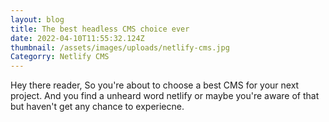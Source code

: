 ```yaml
---
layout: blog
title: The best headless CMS choice ever
date: 2022-04-10T11:55:32.124Z
thumbnail: /assets/images/uploads/netlify-cms.jpg
Categorry: Netlify CMS
---
```

Hey there reader, So you're about to choose a best CMS for your next project. And you find a unheard word netlify or maybe you're aware of that but haven't get any chance to experiecne.